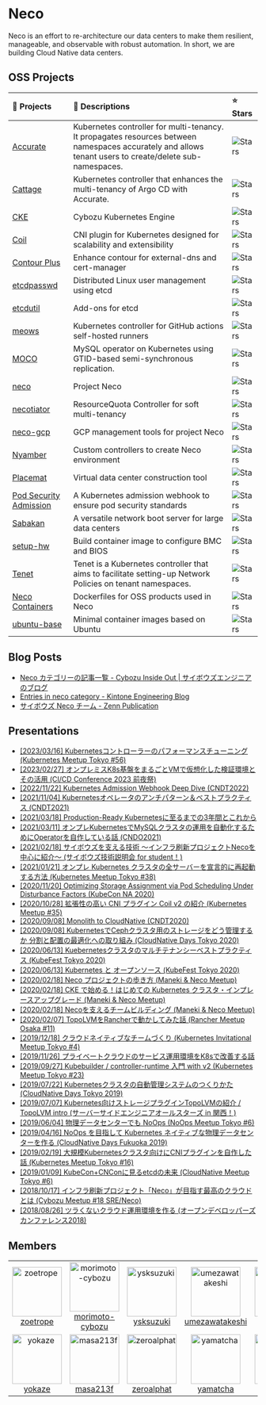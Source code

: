 # Neco

Neco is an effort to re-architecture our data centers to make them resilient, manageable, and observable with robust automation. In short, we are building Cloud Native data centers.

## OSS Projects

| 🎁 Projects | 📝 Descriptions | ⭐ Stars |
|:---|:---|:---|
| [Accurate](https://github.com/cybozu-go/accurate) | Kubernetes controller for multi-tenancy. It propagates resources between namespaces accurately and allows tenant users to create/delete sub-namespaces. | <img alt="Stars" src="https://img.shields.io/github/stars/cybozu-go/accurate?style=flat-square&labelColor=343b41"/> |
| [Cattage](https://github.com/cybozu-go/cattage) | Kubernetes controller that enhances the multi-tenancy of Argo CD with Accurate. | <img alt="Stars" src="https://img.shields.io/github/stars/cybozu-go/cattage?style=flat-square&labelColor=343b41"/> |
| [CKE](https://github.com/cybozu-go/cke) | Cybozu Kubernetes Engine | <img alt="Stars" src="https://img.shields.io/github/stars/cybozu-go/cke?style=flat-square&labelColor=343b41"/> |
| [Coil](https://github.com/cybozu-go/coil) | CNI plugin for Kubernetes designed for scalability and extensibility | <img alt="Stars" src="https://img.shields.io/github/stars/cybozu-go/coil?style=flat-square&labelColor=343b41"/> |
| [Contour Plus](https://github.com/cybozu-go/contour-plus) | Enhance contour for external-dns and cert-manager | <img alt="Stars" src="https://img.shields.io/github/stars/cybozu-go/contour-plus?style=flat-square&labelColor=343b41"/> |
| [etcdpasswd](https://github.com/cybozu-go/etcdpasswd) | Distributed Linux user management using etcd | <img alt="Stars" src="https://img.shields.io/github/stars/cybozu-go/etcdpasswd?style=flat-square&labelColor=343b41"/> |
| [etcdutil](https://github.com/cybozu-go/etcdutil) | Add-ons for etcd | <img alt="Stars" src="https://img.shields.io/github/stars/cybozu-go/etcdutil?style=flat-square&labelColor=343b41"/> |
| [meows](https://github.com/cybozu-go/meows) | Kubernetes controller for GitHub actions self-hosted runners | <img alt="Stars" src="https://img.shields.io/github/stars/cybozu-go/meows?style=flat-square&labelColor=343b41"/> |
| [MOCO](https://github.com/cybozu-go/moco) | MySQL operator on Kubernetes using GTID-based semi-synchronous replication. | <img alt="Stars" src="https://img.shields.io/github/stars/cybozu-go/moco?style=flat-square&labelColor=343b41"/> |
| [neco](https://github.com/cybozu-go/neco) | Project Neco | <img alt="Stars" src="https://img.shields.io/github/stars/cybozu-go/neco?style=flat-square&labelColor=343b41"/> |
| [necotiator](https://github.com/cybozu-go/necotiator) | ResourceQuota Controller for soft multi-tenancy | <img alt="Stars" src="https://img.shields.io/github/stars/cybozu-go/necotiator?style=flat-square&labelColor=343b41"/> |
| [neco-gcp](https://github.com/cybozu-go/neco-gcp) | GCP management tools for project Neco | <img alt="Stars" src="https://img.shields.io/github/stars/cybozu-go/neco-gcp?style=flat-square&labelColor=343b41"/> |
| [Nyamber](https://github.com/cybozu-go/nyamber) | Custom controllers to create Neco environment | <img alt="Stars" src="https://img.shields.io/github/stars/cybozu-go/nyamber?style=flat-square&labelColor=343b41"/> |
| [Placemat](https://github.com/cybozu-go/placemat) | Virtual data center construction tool | <img alt="Stars" src="https://img.shields.io/github/stars/cybozu-go/placemat?style=flat-square&labelColor=343b41"/> |
| [Pod Security Admission](https://github.com/cybozu-go/pod-security-admission) | A Kubernetes admission webhook to ensure pod security standards | <img alt="Stars" src="https://img.shields.io/github/stars/cybozu-go/pod-security-admission?style=flat-square&labelColor=343b41"/> |
| [Sabakan](https://github.com/cybozu-go/sabakan) | A versatile network boot server for large data centers | <img alt="Stars" src="https://img.shields.io/github/stars/cybozu-go/sabakan?style=flat-square&labelColor=343b41"/> |
| [setup-hw](https://github.com/cybozu-go/setup-hw) | Build container image to configure BMC and BIOS | <img alt="Stars" src="https://img.shields.io/github/stars/cybozu-go/setup-hw?style=flat-square&labelColor=343b41"/> |
| [Tenet](https://github.com/cybozu-go/tenet) | Tenet is a Kubernetes controller that aims to facilitate setting-up Network Policies on tenant namespaces. | <img alt="Stars" src="https://img.shields.io/github/stars/cybozu-go/tenet?style=flat-square&labelColor=343b41"/> |
| [Neco Containers](https://github.com/cybozu/neco-containers) | Dockerfiles for OSS products used in Neco | <img alt="Stars" src="https://img.shields.io/github/stars/cybozu/neco-containers?style=flat-square&labelColor=343b41"/> |
| [ubuntu-base](https://github.com/cybozu/ubuntu-base) | Minimal container images based on Ubuntu | <img alt="Stars" src="https://img.shields.io/github/stars/cybozu/ubuntu-base?style=flat-square&labelColor=343b41"/> |

## Blog Posts

- [Neco カテゴリーの記事一覧 - Cybozu Inside Out | サイボウズエンジニアのブログ](https://blog.cybozu.io/archive/category/Neco)
- [Entries in neco category - Kintone Engineering Blog](https://blog.kintone.io/archive/category/neco)
- [サイボウズ Neco チーム - Zenn Publication](https://zenn.dev/p/cybozu_neco)

## Presentations

- [[2023/03/16] Kubernetesコントローラーのパフォーマンスチューニング (Kubernetes Meetup Tokyo #56)](https://speakerdeck.com/zoetrope/kuberneteskontororanopahuomansutiyuningu)
- [[2023/02/27] オンプレミスK8s基盤をまるごとVMで仮想化した検証環境とその活用 (CI/CD Conference 2023 前夜祭)](https://speakerdeck.com/yamatcha/onpuremisuk8sji-pan-womarugoto-vmdejia-xiang-hua-sitajian-zheng-huan-jing-tosonohuo-yong)
- [[2022/11/22] Kubernetes Admission Webhook Deep Dive (CNDT2022)](https://speakerdeck.com/zoetrope/kubernetes-admission-webhook-deep-dive)
- [[2021/11/04] Kubernetesオペレータのアンチパターン＆ベストプラクティス (CNDT2021)](https://speakerdeck.com/zoetrope/kubernetesoperetafalseantipatan-besutopurakuteisu)
- [[2021/03/18] Production-Ready Kubernetesに至るまでの3年間とこれから](https://speakerdeck.com/zoetrope/production-ready-kubernetesnizhi-rumadefalse3nian-jian-tokorekara)
- [[2021/03/11] オンプレKubernetesでMySQLクラスタの運用を自動化するためにOperatorを自作している話 (CNDO2021)](https://speakerdeck.com/zoetrope/onpurekubernetesdemysqlkurasutafalseyun-yong-wozi-dong-hua-surutamenioperatorwozi-zuo-siteiruhua)
- [[2021/02/18] サイボウズを支える技術 ～インフラ刷新プロジェクトNecoを中心に紹介～ (サイボウズ技術説明会 for student！)](https://speakerdeck.com/zoetrope/saibouzuwozhi-eruji-shu-inhurashua-xin-puroziekutonecowozhong-xin-nishao-jie)
- [[2021/01/21] オンプレ Kubernetes クラスタの全サーバーを宣言的に再起動する方法 (Kubernetes Meetup Tokyo #38)](https://speakerdeck.com/yokaze/onpure-kubernetes-kurasutafalsequan-sabawoxuan-yan-de-nizai-qi-dong-surufang-fa)
- [[2020/11/20] Optimizing Storage Assignment via Pod Scheduling Under Disturbance Factors (KubeCon NA 2020)](https://kccncna20.sched.com/event/ekFB/optimizing-storage-assignment-via-pod-scheduling-under-disturbance-factors-kenji-morimoto-cybozu-inc)
- [[2020/10/28] 拡張性の高い CNI プラグイン Coil v2 の紹介 (Kubernetes Meetup #35)](https://speakerdeck.com/ymmt2005/kuo-zhang-xing-falsegao-i-cni-puraguin-coil-v2-falseshao-jie)
- [[2020/09/08] Monolith to CloudNative (CNDT2020)](https://speakerdeck.com/ymmt2005/monolith-to-cloudnative-cndt2020)
- [[2020/09/08] KubernetesでCephクラスタ用のストレージをどう管理するか 分割と配置の最適化への取り組み (CloudNative Days Tokyo 2020)](https://speakerdeck.com/morimoto/kubernetesdecephkurasutayong-falsesutoreziwodouguan-li-suruka-fen-ge-topei-zhi-falsezui-shi-hua-hefalsequ-rizu-mi)
- [[2020/06/13] Kuebernetesクラスタのマルチテナンシーベストプラクティス (KubeFest Tokyo 2020)](https://speakerdeck.com/zoetrope/kueberneteskurasutafalsemarutitenansibesutopurakuteisu)
- [[2020/06/13] Kubernetes と オープンソース (KubeFest Tokyo 2020)](https://speakerdeck.com/binoue4/kubernetes-to-opunsosu)
- [[2020/02/18] Neco プロジェクトの歩き方 (Maneki & Neco Meetup)](https://speakerdeck.com/cybozuinsideout/neco-puroziekutofalsebu-kifang)
- [[2020/02/18] CKE で始める！はじめての Kubernetes クラスタ・インプレースアップグレード (Maneki & Neco Meetup)](https://speakerdeck.com/cybozuinsideout/cke-deshi-meru-hazimetefalse-kubernetes-kurasuta-inpuresuatupuguredo)
- [[2020/02/18] Necoを支えるチームビルディング (Maneki & Neco Meetup)](https://speakerdeck.com/cybozuinsideout/necowozhi-erutimuhiruteinku)
- [[2020/02/07] TopoLVMをRancherで動かしてみた話 (Rancher Meetup Osaka #11)](https://speakerdeck.com/masa213f/topolvm-rancher)
- [[2019/12/18] クラウドネイティブなチームづくり (Kubernetes Invitational Meetup Tokyo #4)](https://speakerdeck.com/zoetrope/kuraudoneiteibunatimudukuri)
- [[2019/11/26] プライベートクラウドのサービス運用環境をK8sで改善する話](https://speakerdeck.com/dulltz/puraibetokuraudofalsesabisuyun-yong-huan-jing-wok8sdegai-shan-suruhua)
- [[2019/09/27] Kubebuilder / controller-runtime 入門 with v2 (Kubernetes Meetup Tokyo #23)](https://www.slideshare.net/KazuhitoMatsuda1/kubernetes-meetup-tokyo-23-kubebuilderv2?ref=https://k8sjp.connpass.com/)
- [[2019/07/22] Kubernetesクラスタの自動管理システムのつくりかた (CloudNative Days Tokyo 2019)](https://speakerdeck.com/zoetrope/kuberneteskurasutafalsezi-dong-guan-li-sisutemufalsetukurikata)
- [[2019/07/07] Kubernetes向けストレージプラグインTopoLVMの紹介 / TopoLVM intro (サーバーサイドエンジニアオールスターズ in 関西！)](https://speakerdeck.com/masa213f/topolvm-intro)
- [[2019/06/04] 物理データセンターでも NoOps (NoOps Meetup Tokyo #6)](https://speakerdeck.com/ymmt2005/wu-li-detasentademo-noops)
- [[2019/04/16] NoOps を目指して Kubernetes ネイティブな物理データセンターを作る (CloudNative Days Fukuoka 2019)](https://speakerdeck.com/ymmt2005/noops-womu-zhi-site-kubernetes-neiteibunawu-li-detasentawozuo-ru)
- [[2019/02/19] 大規模Kubernetesクラスタ向けにCNIプラグインを自作した話 (Kubernetes Meetup Tokyo #16)](https://speakerdeck.com/zoetrope/coil)
- [[2019/01/09] KubeCon+CNConに見るetcdの未来 (CloudNative Meetup Tokyo #6)](https://speakerdeck.com/zoetrope/kubecon-plus-cnconnijian-ruetcdfalsewei-lai)
- [[2018/10/17] インフラ刷新プロジェクト「Neco」が目指す最高のクラウドとは (Cybozu Meetup #18 SRE/Neco)](https://www.slideshare.net/ShinyaUeoka/neco-119734740)
- [[2018/08/26] ツラくないクラウド運用環境を作る (オープンデベロッパーズカンファレンス2018)](https://speakerdeck.com/dulltz/turakunaikuraudoyun-yong-huan-jing-wozuo-ru-2)

## Members

<table>
  <tr>
    <td align="center">
      <a href="https://github.com/zoetrope">
        <img src="https://avatars.githubusercontent.com/u/586654?s=60&v=4" width="100px;" alt="zoetrope"/>
      </a>
      <br />
      <a href="https://github.com/zoetrope">zoetrope</a>
    </td>
    <td align="center">
      <a href="https://github.com/morimoto-cybozu">
        <img src="https://avatars.githubusercontent.com/u/4961073?s=88&v=4" width="100px;" alt="morimoto-cybozu"/>
      </a>
      <br />
      <a href="https://github.com/morimoto-cybozu">morimoto-cybozu</a>
    </td>
    <td align="center">
      <a href="https://github.com/ysksuzuki">
        <img src="https://avatars.githubusercontent.com/u/5572688?s=88&v=4" width="100px;" alt="ysksuzuki"/>
      </a>
      <br />
      <a href="https://github.com/ysksuzuki">ysksuzuki</a>
    </td>
    <td align="center">
      <a href="https://github.com/umezawatakeshi">
        <img src="https://avatars.githubusercontent.com/u/12896637?s=88&v=4" width="100px;" alt="umezawatakeshi"/>
      </a>
      <br />
      <a href="https://github.com/umezawatakeshi">umezawatakeshi</a>
    </td>
    <td align="center">
      <a href="https://github.com/kmdkuk">
        <img src="https://avatars.githubusercontent.com/u/15919309?s=88&v=4" width="100px;" alt="kmdkuk"/>
      </a>
      <br />
      <a href="https://github.com/kmdkuk">kmdkuk</a>
    </td>
  </tr>
  <tr>
    <td align="center">
      <a href="https://github.com/yokaze">
        <img src="https://avatars.githubusercontent.com/u/21137296?s=88&v=4" width="100px;" alt="yokaze"/>
      </a>
      <br />
      <a href="https://github.com/yokaze">yokaze</a>
    </td>
    <td align="center">
      <a href="https://github.com/masa213f">
        <img src="https://avatars.githubusercontent.com/u/47380942?s=88&v=4" width="100px;" alt="masa213f"/>
      </a>
      <br />
      <a href="https://github.com/masa213f">masa213f</a>
    </td>
    <td align="center">
      <a href="https://github.com/zeroalphat">
        <img src="https://avatars.githubusercontent.com/u/22779960?s=88&v=4" width="100px;" alt="zeroalphat"/>
      </a>
      <br />
      <a href="https://github.com/zeroalphat">zeroalphat</a>
    </td>
    <td align="center">
      <a href="https://github.com/yamatcha">
        <img src="https://avatars.githubusercontent.com/u/25486947?s=88&v=4" width="100px;" alt="yamatcha"/>
      </a>
      <br />
      <a href="https://github.com/yamatcha">yamatcha</a>
    </td>
    <td align="center">
      <a href="https://github.com/terassyi">
        <img src="https://avatars.githubusercontent.com/u/49265363?s=88&v=4" width="100px;" alt="terassyi"/>
      </a>
      <br />
      <a href="https://github.com/terassyi">terassyi</a>
    </td>
  </tr>
</table>
